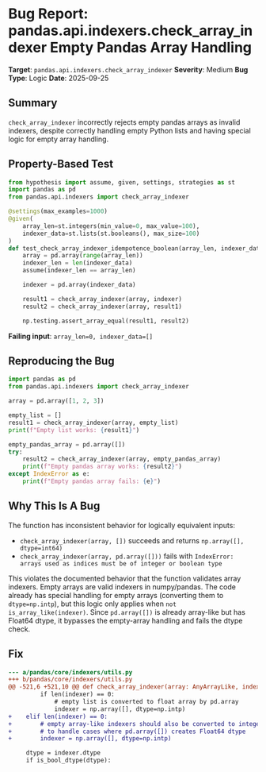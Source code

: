# Bug Report: pandas.api.indexers.check_array_indexer Empty Pandas Array Handling

**Target**: `pandas.api.indexers.check_array_indexer`
**Severity**: Medium
**Bug Type**: Logic
**Date**: 2025-09-25

## Summary

`check_array_indexer` incorrectly rejects empty pandas arrays as invalid indexers, despite correctly handling empty Python lists and having special logic for empty array handling.

## Property-Based Test

```python
from hypothesis import assume, given, settings, strategies as st
import pandas as pd
from pandas.api.indexers import check_array_indexer

@settings(max_examples=1000)
@given(
    array_len=st.integers(min_value=0, max_value=100),
    indexer_data=st.lists(st.booleans(), max_size=100)
)
def test_check_array_indexer_idempotence_boolean(array_len, indexer_data):
    array = pd.array(range(array_len))
    indexer_len = len(indexer_data)
    assume(indexer_len == array_len)

    indexer = pd.array(indexer_data)

    result1 = check_array_indexer(array, indexer)
    result2 = check_array_indexer(array, result1)

    np.testing.assert_array_equal(result1, result2)
```

**Failing input**: `array_len=0, indexer_data=[]`

## Reproducing the Bug

```python
import pandas as pd
from pandas.api.indexers import check_array_indexer

array = pd.array([1, 2, 3])

empty_list = []
result1 = check_array_indexer(array, empty_list)
print(f"Empty list works: {result1}")

empty_pandas_array = pd.array([])
try:
    result2 = check_array_indexer(array, empty_pandas_array)
    print(f"Empty pandas array works: {result2}")
except IndexError as e:
    print(f"Empty pandas array fails: {e}")
```

## Why This Is A Bug

The function has inconsistent behavior for logically equivalent inputs:
- `check_array_indexer(array, [])` succeeds and returns `np.array([], dtype=int64)`
- `check_array_indexer(array, pd.array([]))` fails with `IndexError: arrays used as indices must be of integer or boolean type`

This violates the documented behavior that the function validates array indexers. Empty arrays are valid indexers in numpy/pandas. The code already has special handling for empty arrays (converting them to `dtype=np.intp`), but this logic only applies when `not is_array_like(indexer)`. Since `pd.array([])` is already array-like but has Float64 dtype, it bypasses the empty-array handling and fails the dtype check.

## Fix

```diff
--- a/pandas/core/indexers/utils.py
+++ b/pandas/core/indexers/utils.py
@@ -521,6 +521,10 @@ def check_array_indexer(array: AnyArrayLike, indexer: Any) -> Any:
         if len(indexer) == 0:
             # empty list is converted to float array by pd.array
             indexer = np.array([], dtype=np.intp)
+    elif len(indexer) == 0:
+        # empty array-like indexers should also be converted to integer type
+        # to handle cases where pd.array([]) creates Float64 dtype
+        indexer = np.array([], dtype=np.intp)

     dtype = indexer.dtype
     if is_bool_dtype(dtype):
```